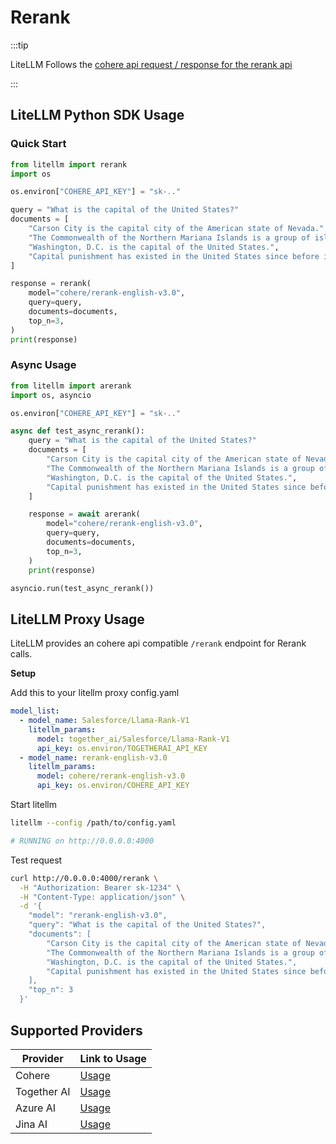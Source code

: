 # Rerank

:::tip

LiteLLM Follows the [cohere api request / response for the rerank api](https://cohere.com/rerank)

:::

## **LiteLLM Python SDK Usage**
### Quick Start 

```python
from litellm import rerank
import os

os.environ["COHERE_API_KEY"] = "sk-.."

query = "What is the capital of the United States?"
documents = [
    "Carson City is the capital city of the American state of Nevada.",
    "The Commonwealth of the Northern Mariana Islands is a group of islands in the Pacific Ocean. Its capital is Saipan.",
    "Washington, D.C. is the capital of the United States.",
    "Capital punishment has existed in the United States since before it was a country.",
]

response = rerank(
    model="cohere/rerank-english-v3.0",
    query=query,
    documents=documents,
    top_n=3,
)
print(response)
```

### Async Usage 

```python
from litellm import arerank
import os, asyncio

os.environ["COHERE_API_KEY"] = "sk-.."

async def test_async_rerank(): 
    query = "What is the capital of the United States?"
    documents = [
        "Carson City is the capital city of the American state of Nevada.",
        "The Commonwealth of the Northern Mariana Islands is a group of islands in the Pacific Ocean. Its capital is Saipan.",
        "Washington, D.C. is the capital of the United States.",
        "Capital punishment has existed in the United States since before it was a country.",
    ]

    response = await arerank(
        model="cohere/rerank-english-v3.0",
        query=query,
        documents=documents,
        top_n=3,
    )
    print(response)

asyncio.run(test_async_rerank())
```

## **LiteLLM Proxy Usage**

LiteLLM provides an cohere api compatible `/rerank` endpoint for Rerank calls.

**Setup**

Add this to your litellm proxy config.yaml

```yaml
model_list:
  - model_name: Salesforce/Llama-Rank-V1
    litellm_params:
      model: together_ai/Salesforce/Llama-Rank-V1
      api_key: os.environ/TOGETHERAI_API_KEY
  - model_name: rerank-english-v3.0
    litellm_params:
      model: cohere/rerank-english-v3.0
      api_key: os.environ/COHERE_API_KEY
```

Start litellm

```bash
litellm --config /path/to/config.yaml

# RUNNING on http://0.0.0.0:4000
```

Test request

```bash
curl http://0.0.0.0:4000/rerank \
  -H "Authorization: Bearer sk-1234" \
  -H "Content-Type: application/json" \
  -d '{
    "model": "rerank-english-v3.0",
    "query": "What is the capital of the United States?",
    "documents": [
        "Carson City is the capital city of the American state of Nevada.",
        "The Commonwealth of the Northern Mariana Islands is a group of islands in the Pacific Ocean. Its capital is Saipan.",
        "Washington, D.C. is the capital of the United States.",
        "Capital punishment has existed in the United States since before it was a country."
    ],
    "top_n": 3
  }'
```

## **Supported Providers**

| Provider    | Link to Usage      |
|-------------|--------------------|
| Cohere      |   [Usage](#quick-start)                 |
| Together AI|   [Usage](../docs/providers/togetherai)                 |  
| Azure AI|   [Usage](../docs/providers/azure_ai)                 |  
| Jina AI|   [Usage](../docs/providers/jina_ai)                 |  